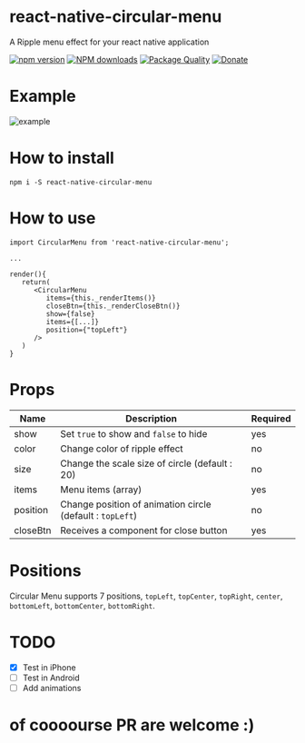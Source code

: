 # react-native-circular-menu

A Ripple menu effect for your react native application

[![npm version](https://img.shields.io/npm/v/react-native-circular-menu.svg?style=flat-square)](https://www.npmjs.com/package/react-native-circular-menu)
[![NPM downloads](https://img.shields.io/npm/dm/react-native-circular-menu.svg?style=flat-square)](https://www.npmjs.com/package/react-native-circular-menu)
[![Package Quality](http://npm.packagequality.com/shield/react-native-circular-menu.svg?style=flat-square)](http://packagequality.com/#?package=react-native-circular-menu)
[![Donate](https://img.shields.io/badge/Donate-Patreon-green.svg?style=flat-square)](http://paypal.me/dcergo)


# Example

![example](https://github.com/cinder92/react-native-circular-menu/blob/master/ezgif.com-video-to-gif.gif)

# How to install

`npm i -S react-native-circular-menu` 

# How to use

```
import CircularMenu from 'react-native-circular-menu';

...

render(){
   return(
      <CircularMenu
         items={this._renderItems()}
         closeBtn={this._renderCloseBtn()}
         show={false}
         items={[...]}
         position={"topLeft"}
      />
   )
}
```

# Props

| Name  | Description | Required |
| ----- | ------------| -------- |
| show | Set `true` to show and `false` to hide | yes |
| color | Change color of ripple effect | no |
| size  | Change the scale size of circle (default : 20) | no |
| items | Menu items (array) | yes |
| position | Change position of animation circle (default : `topLeft`) | no |
| closeBtn | Receives a component for close button | yes |

# Positions

Circular Menu supports 7 positions, `topLeft`, `topCenter`, `topRight`, `center`, `bottomLeft`, `bottomCenter`, `bottomRight`.

# TODO
- [x] Test in iPhone 
- [ ] Test in Android
- [ ] Add animations

# of coooourse PR are welcome :)
